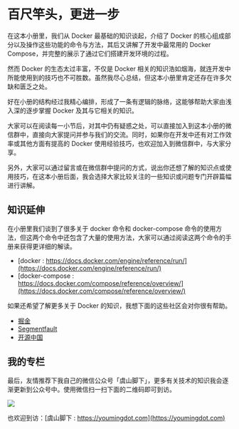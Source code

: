 # 百尺竿头，更进一步

在这本小册里，我们从 Docker 最基础的知识谈起，介绍了 Docker 的核心组成部分以及操作这些功能的命令与方法，其后又讲解了开发中最常用的 Docker Compose，并完整的展示了通过它们搭建开发环境的过程。

然而 Docker 的生态太过丰富，不仅是 Docker 相关的知识浩如烟海，就连开发中所能使用到的技巧也不可胜数。虽然我尽心总结，但这本小册里肯定还存在许多欠缺和匮乏之处。

好在小册的结构经过我精心编排，形成了一条有逻辑的脉络，这能够帮助大家由浅入深的逐步掌握 Docker 及其与它相关的知识。

大家可以在阅读每一小节后，对其中仍有疑惑之处，可以直接加入到这本小册的微信群中，直接向大家提问并参与我们的交流。同时，如果你在开发中还有对工作效率或其他方面有提高的 Docker 使用经验技巧，也欢迎加入到微信群中，与大家分享。

另外，大家可以通过留言或在微信群中提问的方式，说出你还想了解的知识点或使用技巧，在这本小册后面，我会选择大家比较关注的一些知识或问题专门开辟篇幅进行讲解。

## 知识延伸

在小册里我们谈到了很多关于 docker 命令和 docker-compose 命令的使用方法，但这两个命令中还包含了大量的使用方法，大家可以通过阅读这两个命令的手册来获得更详细的解读。

*   [docker : https://docs.docker.com/engine/reference/run/](https://docs.docker.com/engine/reference/run/)
*   [docker-compose : https://docs.docker.com/compose/reference/overview/](https://docs.docker.com/compose/reference/overview/)

如果还希望了解更多关于 Docker 的知识，我想下面的这些社区会对你很有帮助。

*   [掘金](https://juejin.im/tag/Docker)
*   [Segmentfault](https://segmentfault.com/t/docker)
*   [开源中国](https://www.oschina.net/question/tag/docker)

## 我的专栏

最后，友情推荐下我自己的微信公众号「虞山脚下」，更多有关技术的知识我会逐渐更新到公众号中。使用微信扫一扫下面的二维码即可到访。

![](//images.weserv.nl/?url=user-gold-cdn.xitu.io/2018/10/8/166530142aefeb7a?w=258&h=258&f=jpeg&s=27874)

也欢迎到访：[虞山脚下 : https://youmingdot.com](https://youmingdot.com)